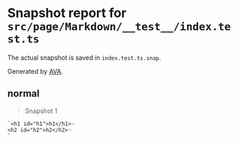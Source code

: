# Snapshot report for `src/page/Markdown/__test__/index.test.ts`

The actual snapshot is saved in `index.test.ts.snap`.

Generated by [AVA](https://avajs.dev).

## normal

> Snapshot 1

    `<h1 id="h1">h1</h1>␊
    <h2 id="h2">h2</h2>␊
    `
